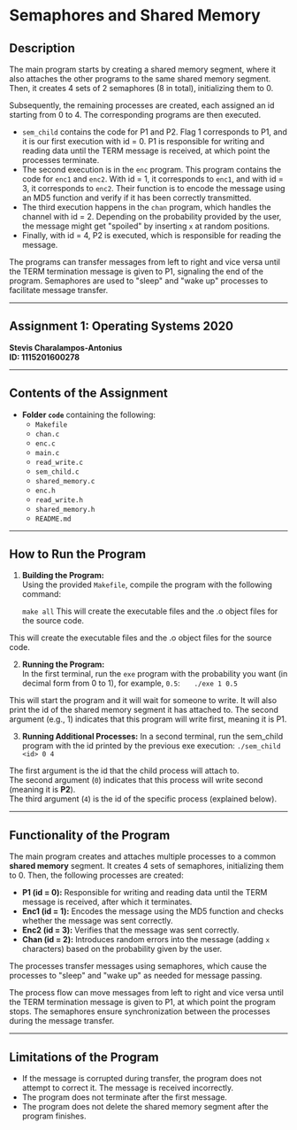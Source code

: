 # Semaphores and Shared Memory

## Description  

The main program starts by creating a shared memory segment, where it also attaches the other programs to the same shared memory segment. Then, it creates 4 sets of 2 semaphores (8 in total), initializing them to 0.

Subsequently, the remaining processes are created, each assigned an id starting from 0 to 4. The corresponding programs are then executed.  
- `sem_child` contains the code for P1 and P2. Flag 1 corresponds to P1, and it is our first execution with id = 0. P1 is responsible for writing and reading data until the TERM message is received, at which point the processes terminate.  
- The second execution is in the `enc` program. This program contains the code for `enc1` and `enc2`. With id = 1, it corresponds to `enc1`, and with id = 3, it corresponds to `enc2`. Their function is to encode the message using an MD5 function and verify if it has been correctly transmitted.  
- The third execution happens in the `chan` program, which handles the channel with id = 2. Depending on the probability provided by the user, the message might get "spoiled" by inserting `x` at random positions.  
- Finally, with id = 4, P2 is executed, which is responsible for reading the message.

The programs can transfer messages from left to right and vice versa until the TERM termination message is given to P1, signaling the end of the program. Semaphores are used to "sleep" and "wake up" processes to facilitate message transfer.

---

## Assignment 1: Operating Systems 2020
**Stevis Charalampos-Antonius**  
**ID: 1115201600278**

---

## Contents of the Assignment

- **Folder `code`** containing the following:
    - `Makefile`
    - `chan.c`
    - `enc.c`
    - `main.c`
    - `read_write.c`
    - `sem_child.c`
    - `shared_memory.c`
    - `enc.h`
    - `read_write.h`
    - `shared_memory.h`
    - `README.md`

---

## How to Run the Program

1. **Building the Program:**  
   Using the provided `Makefile`, compile the program with the following command:

   ` make all `
This will create the executable files and the .o object files for the source code.

This will create the executable files and the .o object files for the source code.

2. **Running the Program:**  
   In the first terminal, run the `exe` program with the probability you want (in decimal form from 0 to 1), for example, `0.5`:
   `   ./exe 1 0.5`

This will start the program and it will wait for someone to write. It will also print the id of the shared memory segment it has attached to. The second argument (e.g., 1) indicates that this program will write first, meaning it is P1.

3. **Running Additional Processes:**
In a second terminal, run the sem_child program with the id printed by the previous exe execution:
`./sem_child <id> 0 4`

The first argument is the id that the child process will attach to.  
The second argument (`0`) indicates that this process will write second (meaning it is **P2**).  
The third argument (`4`) is the id of the specific process (explained below).

---

## Functionality of the Program

The main program creates and attaches multiple processes to a common **shared memory** segment. It creates 4 sets of semaphores, initializing them to 0. Then, the following processes are created:

- **P1 (id = 0):** Responsible for writing and reading data until the TERM message is received, after which it terminates.
- **Enc1 (id = 1):** Encodes the message using the MD5 function and checks whether the message was sent correctly.
- **Enc2 (id = 3):** Verifies that the message was sent correctly.
- **Chan (id = 2):** Introduces random errors into the message (adding `x` characters) based on the probability given by the user.

The processes transfer messages using semaphores, which cause the processes to "sleep" and "wake up" as needed for message passing.

The process flow can move messages from left to right and vice versa until the TERM termination message is given to P1, at which point the program stops. The semaphores ensure synchronization between the processes during the message transfer.

---

## Limitations of the Program

- If the message is corrupted during transfer, the program does not attempt to correct it. The message is received incorrectly.
- The program does not terminate after the first message.
- The program does not delete the shared memory segment after the program finishes.
